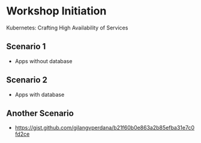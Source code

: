 # Workshop Initiation
Kubernetes: Crafting High Availability of Services

## Scenario 1
- Apps without database

## Scenario 2
- Apps with database

## Another Scenario
- https://gist.github.com/gilangvperdana/b21f60b0e863a2b85efba31e7c0fd2ce
